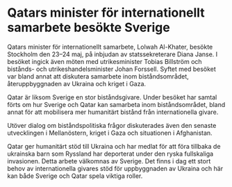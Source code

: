# Qatars minister för internationellt samarbete besökte Sverige

Qatars minister för internationellt samarbete, Lolwah Al-Khater, besökte Stockholm den 23–24 maj, på inbjudan av statssekreterare Diana Janse. I besöket ingick även möten med utrikesminister Tobias Billström och bistånds- och utrikeshandelsminister Johan Forssell. Syftet med besöket var bland annat att diskutera samarbete inom biståndsområdet, återuppbyggnaden av Ukraina och kriget i Gaza.

Qatar är liksom Sverige en stor biståndsgivare. Under besöket har samtal förts om hur Sverige och Qatar kan samarbeta inom biståndsområdet, bland annat för att mobilisera mer humanitärt bistånd från internationella givare.

Utöver dialog om biståndspolitiska frågor diskuterades även den senaste utvecklingen i Mellanöstern, kriget i Gaza och situationen i Afghanistan.

Qatar ger humanitärt stöd till Ukraina och har medlat för att föra tillbaka de ukrainska barn som Ryssland har deporterat under den ryska fullskaliga invasionen. Detta arbete välkomnas av Sverige. Det finns i dag ett stort behov av internationella givares stöd för uppbyggnaden av Ukraina och här kan både Sverige och Qatar spela viktiga roller.
